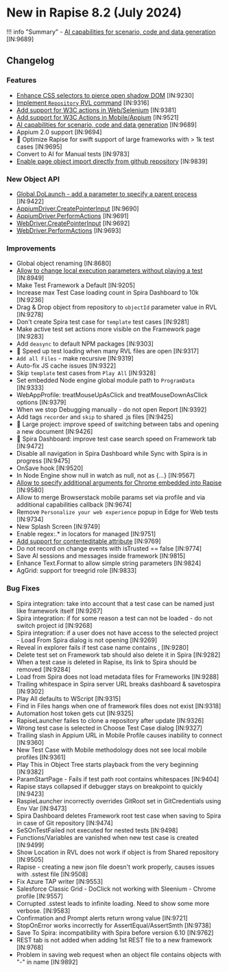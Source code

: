 # New in Rapise 8.2 (July 2024)

!!! info "Summary"
    - [AI capabilities for scenario, code and data generation](/Intro/ai/) [IN:9689]

## Changelog

### Features

- [Enhance CSS selectors to pierce open shadow DOM](/Guide/xpath/#piercing-shadow-dom) [IN:9230]
- [Implement `Repository` RVL command](/RVL/Repository/) [IN:9316]
- [Add support for W3C actions in Web/Selenium](/Libraries/WebDriver/#createpointerinput) [IN:9381]
- [Add support for W3C Actions in Mobile/Appium](/Libraries/AppiumDriver/#createpointerinput) [IN:9521]
- [AI capabilities for scenario, code and data generation](/Intro/ai/) [IN:9689]
- Appium 2.0 support [IN:9694]
- :rocket: Optimize Rapise for swift support of large frameworks with > 1k test cases [IN:9695]
- Convert to AI for Manual tests [IN:9783]
- [Enable page object import directly from github repository](/Guide/Frameworks/pageobjects/#importing-page-objects) [IN:9839]

### New Object API

- [Global.DoLaunch - add a parameter to specify a parent process](/Libraries/Global/#dolaunch) [IN:9422]
- [AppiumDriver.CreatePointerInput](/Libraries/AppiumDriver/#createpointerinput) [IN:9690]
- [AppiumDriver.PerformActions](/Libraries/AppiumDriver/#performactions) [IN:9691]
- [WebDriver.CreatePointerInput](/Libraries/WebDriver/#createpointerinput) [IN:9692]
- [WebDriver.PerformActions](/Libraries/WebDriver/#performactions) [IN:9693]

### Improvements

- Global object renaming [IN:8680]
- [Allow to change local execution parameters without playing a test](/Guide/test_to_play_selector/#test-execution-parameters) [IN:8949]
- Make Test Framework a Default [IN:9205]
- Increase max Test Case loading count in Spira Dashboard to 10k  [IN:9236]
- Drag & Drop object from repository to `objectId` parameter value in RVL [IN:9278]
- Don't create Spira test case for `template` test cases [IN:9281]
- Make active test set actions more visible on the Framework page [IN:9283]
- Add `deasync` to default NPM packages [IN:9303]
- :rocket: Speed up test loading when many RVL files are open [IN:9317]
- `Add all Files` - make recursive [IN:9319]
- Auto-fix JS cache issues [IN:9322]
- Skip `template` test cases from `Play All` [IN:9328]
- Set embedded Node engine global module path to `ProgramData` [IN:9333]
- WebAppProfile: treatMouseUpAsClick and treatMouseDownAsClick options [IN:9379]
- When we stop Debugging manually - do not open Report [IN:9392]
- Add tags `recorder` and `skip` to shared .js files [IN:9425]
- :rocket: Large project: improve speed of switching between tabs and opening a new document [IN:9426]
- :rocket: Spira Dashboard: improve test case search speed on Framework tab [IN:9472]
- Disable all navigation in Spira Dashboard while Sync with Spira is in progress [IN:9475]
- OnSave hook [IN:9520]
- In Node Engine show null in watch as null, not as {...} [IN:9567]
- [Allow to specify additional arguments for Chrome embedded into Rapise](https://www.inflectra.com/Support/KnowledgeBase/KB844.aspx) [IN:9580]
- Allow to merge Browserstack mobile params set via profile and via additional capabilities callback [IN:9674]
- Remove `Personalize your web experience` popup in Edge for Web tests [IN:9734]
- New Splash Screen [IN:9749]
- Enable regex:.* in locators for managed [IN:9751]
- [Add support for contenteditable attribute](https://developer.mozilla.org/en-US/docs/Web/HTML/Global_attributes/contenteditable) [IN:9769]
- Do not record on change events with isTrusted == false [IN:9774]
- Save AI sessions and messages inside framework [IN:9815]
- Enhance Text.Format to allow simple string parameters [IN:9824]
- AgGrid: support for treegrid role [IN:9833]

### Bug Fixes

- Spira integration: take into account that a test case can be named just like framework itself [IN:9267]
- Spira integration: if for some reason a test can not be loaded - do not switch project id [IN:9268]
- Spira integration: if a user does not have access to the selected project - Load From Spira dialog is not opening [IN:9269]
- Reveal in explorer fails if test case name contains , [IN:9280]
- Delete test set on Framework tab should also delete it in Spira [IN:9282]
- When a test case is deleted in Rapise, its link to Spira should be removed [IN:9284]
- Load from Spira does not load metadata files for Frameworks [IN:9288]
- Trailing whitespace in Spira server URL breaks dashboard & savetospira [IN:9302]
- Play All defaults to WScript [IN:9315]
- Find in Files hangs when one of framework files does not exist [IN:9318]
- Automation host token gets cut [IN:9325]
- RapiseLauncher failes to clone a repository after update [IN:9326]
- Wrong test case is selected in Choose Test Case dialog [IN:9327]
- Trailing slash in Appium URL in Mobile Profile causes inability to connect [IN:9360]
- New Test Case with Mobile methodology does not see local mobile profiles [IN:9361]
- Play This in Object Tree starts playback from the very beginning [IN:9382]
- ParamStartPage - Fails if test path root contains whitespaces [IN:9404]
- Rapise stays collapsed if debugger stays on breakpoint to quickly [IN:9423]
- RaspieLauncher incorrectly overrides GitRoot set in GitCredentials using Env Var [IN:9473]
- Spira Dashboard deletes Framework root test case when saving to Spira in case of Git repository [IN:9474]
- SeSOnTestFailed not executed for nested tests [IN:9498]
- Functions/Variables are vanished when new test case is created [IN:9499]
- Show Location in RVL does not work if object is from Shared repository [IN:9505]
- Rapise - creating a new json file doesn't work properly, causes issues with .sstest file [IN:9508]
- Fix Azure TAP writer [IN:9553]
- Salesforce Classic Grid - DoClick not working with Sleenium - Chrome profile [IN:9557]
- Corrupted .sstest leads to infinite loading. Need to show some more verbose. [IN:9583]
- Confirmation and Prompt alerts return wrong value [IN:9721]
- StopOnError works incorrectly for AssertEqual/AssertSmth [IN:9738]
- Save To Spira: incompatibility with Spira before version 6.10 [IN:9762]
- REST tab is not added when adding 1st REST file to a new framework [IN:9768]
- Problem in saving web request when an object file contains objects with "-" in name [IN:9892]
